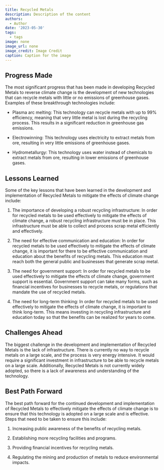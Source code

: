 ```yaml
---
title: Recycled Metals
description: Description of the content
authors:
  - Author
date: '2023-05-30'
tags:
  - tags
image: none
image_url: none
image_credit: Image Credit
caption: Caption for the image
---
```


## Progress Made

The most significant progress that has been made in developing Recycled Metals to reverse climate change is the development of new technologies that can recycle metals with little or no emissions of greenhouse gases. Examples of these breakthrough technologies include:

- Plasma arc melting: This technology can recycle metals with up to 99% efficiency, meaning that very little metal is lost during the recycling process. This results in a significant reduction in greenhouse gas emissions.

- Electrowinning: This technology uses electricity to extract metals from ore, resulting in very little emissions of greenhouse gases.

- Hydrometallurgy: This technology uses water instead of chemicals to extract metals from ore, resulting in lower emissions of greenhouse gases.

## Lessons Learned

Some of the key lessons that have been learned in the development and implementation of Recycled Metals to mitigate the effects of climate change include:

1. The importance of developing a robust recycling infrastructure: In order for recycled metals to be used effectively to mitigate the effects of climate change, a robust recycling infrastructure must be in place. This infrastructure must be able to collect and process scrap metal efficiently and effectively.

2. The need for effective communication and education: In order for recycled metals to be used effectively to mitigate the effects of climate change, it is important for there to be effective communication and education about the benefits of recycling metals. This education must reach both the general public and businesses that generate scrap metal.

3. The need for government support: In order for recycled metals to be used effectively to mitigate the effects of climate change, government support is essential. Government support can take many forms, such as financial incentives for businesses to recycle metals, or regulations that mandate the use of recycled metals.

4. The need for long-term thinking: In order for recycled metals to be used effectively to mitigate the effects of climate change, it is important to think long-term. This means investing in recycling infrastructure and education today so that the benefits can be realized for years to come.

## Challenges Ahead

The biggest challenge in the development and implementation of Recycled Metals is the lack of infrastructure. There is currently no way to recycle metals on a large scale, and the process is very energy intensive. It would require a significant investment in infrastructure to be able to recycle metals on a large scale. Additionally, Recycled Metals is not currently widely adopted, so there is a lack of awareness and understanding of the technology.

## Best Path Forward

The best path forward for the continued development and implementation of Recycled Metals to effectively mitigate the effects of climate change is to ensure that this technology is adopted on a large scale and is effective. Steps that need to be taken to ensure this include:

1. Increasing public awareness of the benefits of recycling metals.

2. Establishing more recycling facilities and programs.

3. Providing financial incentives for recycling metals.

4. Regulating the mining and production of metals to reduce environmental impacts.

